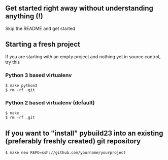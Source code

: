 ## Get started right away without understanding anything (!)

Skip the README and get started

## Starting a fresh project

If you are starting with an empty project and nothing yet in source control, try this

### Python 3 based virtualenv

```
$ make python3
$ rm -rf .git
```


### Python 2 based virtualenv (default)

```
$ make
$ rm -rf .git
```

## If you want to "install" pybuild23 into an existing (preferably freshly created) git repository

`$ make new REPO=ssh://github.com/yourname/yourproject`
